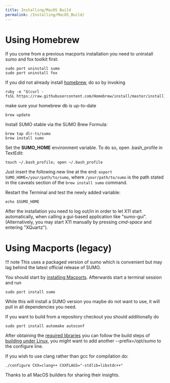 ```yaml
---
title: Installing/MacOS Build
permalink: /Installing/MacOS_Build/
---
```


# Using Homebrew

If you come from a previous macports installation you need to uninstall
sumo and fox toolkit first:

```
sudo port uninstall sumo
sudo port uninstall fox
```

If you did not already install [homebrew](http://brew.sh), do so by
invoking

```
ruby -e "$(curl -fsSL https://raw.githubusercontent.com/Homebrew/install/master/install)"
```

make sure your homebrew db is up-to-date

```
brew update
```

Install SUMO stable via the SUMO Brew Formula:

```
brew tap dlr-ts/sumo
brew install sumo
```

Set the **SUMO_HOME** environment variable. To do so, open .bash_profile in TextEdit: 

```
touch ~/.bash_profile; open ~/.bash_profile
```
Just insert the following new line at the end: `export SUMO_HOME=/your/path/to/sumo`, where `/your/path/to/sumo` is the path stated in the caveats section of the `brew install sumo` command.

Restart the Terminal and test the newly added variable:
```
echo $SUMO_HOME
```

After the installation you need to log out/in in order to let X11 start
automatically, when calling a gui-based application like "sumo-gui".
(Alternatively, you may start X11 manually by pressing *cmd-space* and
entering "XQuartz").

# Using Macports (legacy)

!!! note
    This uses a packaged version of sumo which is convenient but may lag behind the latest official release of SUMO.

You should start by [installing
Macports](https://www.macports.org/install.php). Afterwards start a
terminal session and run

```
sudo port install sumo
```

While this will install a SUMO version you maybe do not want to use, it
will pull in all dependencies you need.

If you want to build from a repository checkout you should additionally
do

```
sudo port install automake autoconf
```

After obtaining the [required libraries](../Installing/Linux_Build.md#installing_required_tools_and_libraries)
you can follow the build steps of [building under Linux](../Installing/Linux_Build.md#getting_the_source_code), you
might want to add another --prefix=/opt/sumo to the configure line.

If you wish to use clang rather than gcc for compilation do:

```
./configure CXX=clang++ CXXFLAGS="-stdlib=libstdc++"
```

Thanks to all MacOS builders for sharing their insights.
